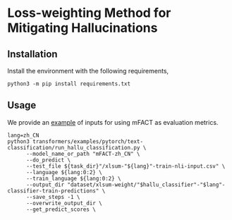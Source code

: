 # Loss-weighting Method for Mitigating Hallucinations

## Installation

Install the environment with the following requirements,

```
python3 -m pip install requirements.txt
```

## Usage

We provide an [example](./xlsum-zh-hallu-classification-input.csv) of inputs for using mFACT as evaluation metrics.

```
lang=zh_CN
python3 transformers/examples/pytorch/text-classification/run_hallu_classification.py \
      --model_name_or_path "mFACT-zh_CN" \
      --do_predict \
      --test_file ${task_dir}"/xlsum-"${lang}"-train-nli-input.csv" \
      --language ${lang:0:2} \
      --train_language ${lang:0:2} \
      --output_dir "dataset/xlsum-weight/"$hallu_classifier"-"$lang"-classifier-train-predictions" \
      --save_steps -1 \
      --overwrite_output_dir \
      --get_predict_scores \
```